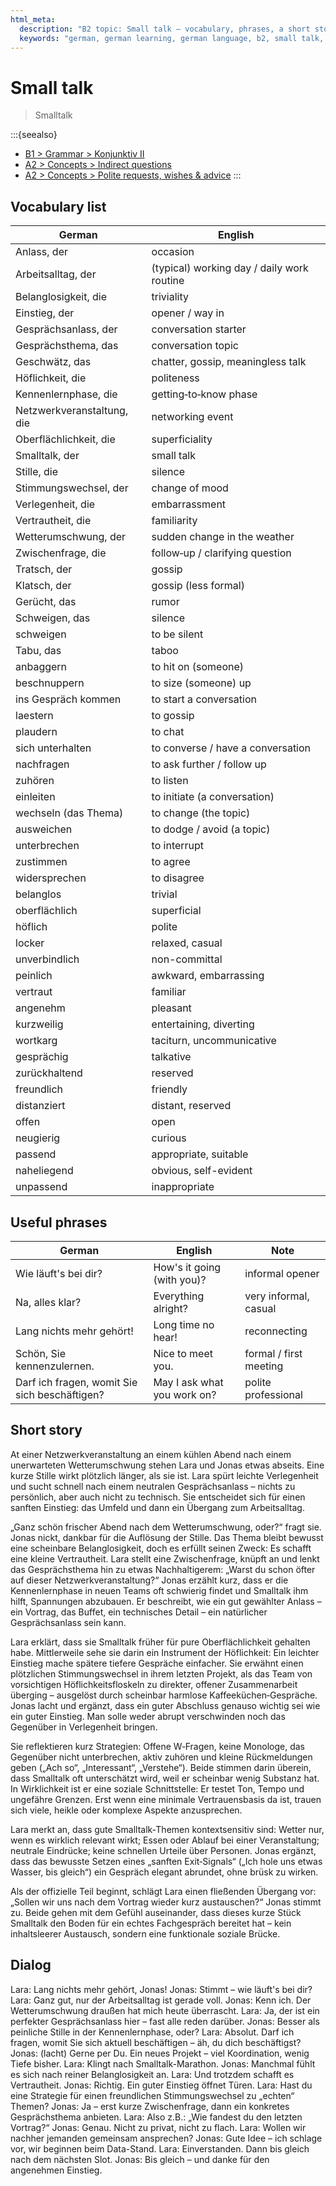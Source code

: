 ```yaml
---
html_meta:
  description: "B2 topic: Small talk – vocabulary, phrases, a short story and dialogue for opening, maintaining and smoothly shifting casual or professional light conversation."
  keywords: "german, german learning, german language, b2, small talk, smalltalk, konversation, networking, vokabular"
---
```


# Small talk
> Smalltalk

:::{seealso}
- [B1 > Grammar > Konjunktiv II](/b1/grammar/konjunktiv-ii.md)
- [A2 > Concepts > Indirect questions](/a2/concepts/indirect-questions.md)
- [A2 > Concepts > Polite requests, wishes & advice](/a2/concepts/polite-requests-wishes-advice.md)
:::

## Vocabulary list

| German | English |
|---|---|
| Anlass, der | occasion |
| Arbeitsalltag, der | (typical) working day / daily work routine |
| Belanglosigkeit, die | triviality |
| Einstieg, der | opener / way in |
| Gesprächsanlass, der | conversation starter |
| Gesprächsthema, das | conversation topic |
| Geschwätz, das | chatter, gossip, meaningless talk |
| Höflichkeit, die | politeness |
| Kennenlernphase, die | getting‑to‑know phase |
| Netzwerkveranstaltung, die | networking event |
| Oberflächlichkeit, die | superficiality |
| Smalltalk, der | small talk |
| Stille, die | silence |
| Stimmungswechsel, der | change of mood |
| Verlegenheit, die | embarrassment |
| Vertrautheit, die | familiarity |
| Wetterumschwung, der | sudden change in the weather |
| Zwischenfrage, die | follow‑up / clarifying question |
| Tratsch, der | gossip |
| Klatsch, der | gossip (less formal) |
| Gerücht, das | rumor |
| Schweigen, das | silence |
| schweigen | to be silent |
| Tabu, das | taboo |
| anbaggern | to hit on (someone) |
| beschnuppern | to size (someone) up |
| ins Gespräch kommen | to start a conversation |
| laestern | to gossip |
| plaudern | to chat |
| sich unterhalten | to converse / have a conversation |
| nachfragen | to ask further / follow up |
| zuhören | to listen |
| einleiten | to initiate (a conversation) |
| wechseln (das Thema) | to change (the topic) |
| ausweichen | to dodge / avoid (a topic) |
| unterbrechen | to interrupt |
| zustimmen | to agree |
| widersprechen | to disagree |
| belanglos | trivial |
| oberflächlich | superficial |
| höflich | polite |
| locker | relaxed, casual |
| unverbindlich | non-committal |
| peinlich | awkward, embarrassing |
| vertraut | familiar |
| angenehm | pleasant |
| kurzweilig | entertaining, diverting |
| wortkarg | taciturn, uncommunicative |
| gesprächig | talkative |
| zurückhaltend | reserved |
| freundlich | friendly |
| distanziert | distant, reserved |
| offen | open |
| neugierig | curious |
| passend | appropriate, suitable |
| naheliegend | obvious, self-evident |
| unpassend | inappropriate |


## Useful phrases

| German | English | Note |
|---|---|---|
| Wie läuft's bei dir? | How's it going (with you)? | informal opener |
| Na, alles klar? | Everything alright? | very informal, casual |
| Lang nichts mehr gehört! | Long time no hear! | reconnecting |
| Schön, Sie kennenzulernen. | Nice to meet you. | formal / first meeting |
| Darf ich fragen, womit Sie sich beschäftigen? | May I ask what you work on? | polite professional |

## Short story

At einer Netzwerkveranstaltung an einem kühlen Abend nach einem unerwarteten Wetterumschwung stehen Lara und Jonas etwas abseits. Eine kurze Stille wirkt plötzlich länger, als sie ist. Lara spürt leichte Verlegenheit und sucht schnell nach einem neutralen Gesprächsanlass – nichts zu persönlich, aber auch nicht zu technisch. Sie entscheidet sich für einen sanften Einstieg: das Umfeld und dann ein Übergang zum Arbeitsalltag.

„Ganz schön frischer Abend nach dem Wetterumschwung, oder?“ fragt sie. Jonas nickt, dankbar für die Auflösung der Stille. Das Thema bleibt bewusst eine scheinbare Belanglosigkeit, doch es erfüllt seinen Zweck: Es schafft eine kleine Vertrautheit. Lara stellt eine Zwischenfrage, knüpft an und lenkt das Gesprächsthema hin zu etwas Nachhaltigerem: „Warst du schon öfter auf dieser Netzwerkveranstaltung?“ Jonas erzählt kurz, dass er die Kennenlernphase in neuen Teams oft schwierig findet und Smalltalk ihm hilft, Spannungen abzubauen. Er beschreibt, wie ein gut gewählter Anlass – ein Vortrag, das Buffet, ein technisches Detail – ein natürlicher Gesprächsanlass sein kann.

Lara erklärt, dass sie Smalltalk früher für pure Oberflächlichkeit gehalten habe. Mittlerweile sehe sie darin ein Instrument der Höflichkeit: Ein leichter Einstieg mache spätere tiefere Gespräche einfacher. Sie erwähnt einen plötzlichen Stimmungswechsel in ihrem letzten Projekt, als das Team von vorsichtigen Höflichkeitsfloskeln zu direkter, offener Zusammenarbeit überging – ausgelöst durch scheinbar harmlose Kaffeeküchen‑Gespräche. Jonas lacht und ergänzt, dass ein guter Abschluss genauso wichtig sei wie ein guter Einstieg. Man solle weder abrupt verschwinden noch das Gegenüber in Verlegenheit bringen.

Sie reflektieren kurz Strategien: Offene W‑Fragen, keine Monologe, das Gegenüber nicht unterbrechen, aktiv zuhören und kleine Rückmeldungen geben („Ach so“, „Interessant“, „Verstehe“). Beide stimmen darin überein, dass Smalltalk oft unterschätzt wird, weil er scheinbar wenig Substanz hat. In Wirklichkeit ist er eine soziale Schnittstelle: Er testet Ton, Tempo und ungefähre Grenzen. Erst wenn eine minimale Vertrauensbasis da ist, trauen sich viele, heikle oder komplexe Aspekte anzusprechen.

Lara merkt an, dass gute Smalltalk‑Themen kontextsensitiv sind: Wetter nur, wenn es wirklich relevant wirkt; Essen oder Ablauf bei einer Veranstaltung; neutrale Eindrücke; keine schnellen Urteile über Personen. Jonas ergänzt, dass das bewusste Setzen eines „sanften Exit‑Signals“ („Ich hole uns etwas Wasser, bis gleich“) ein Gespräch elegant abrundet, ohne brüsk zu wirken.

Als der offizielle Teil beginnt, schlägt Lara einen fließenden Übergang vor: „Sollen wir uns nach dem Vortrag wieder kurz austauschen?“ Jonas stimmt zu. Beide gehen mit dem Gefühl auseinander, dass dieses kurze Stück Smalltalk den Boden für ein echtes Fachgespräch bereitet hat – kein inhaltsleerer Austausch, sondern eine funktionale soziale Brücke.

## Dialog

Lara: Lang nichts mehr gehört, Jonas!
Jonas: Stimmt – wie läuft's bei dir?
Lara: Ganz gut, nur der Arbeitsalltag ist gerade voll.
Jonas: Kenn ich. Der Wetterumschwung draußen hat mich heute überrascht.
Lara: Ja, der ist ein perfekter Gesprächsanlass hier – fast alle reden darüber.
Jonas: Besser als peinliche Stille in der Kennenlernphase, oder?
Lara: Absolut. Darf ich fragen, womit Sie sich aktuell beschäftigen – äh, du dich beschäftigst?
Jonas: (lacht) Gerne per Du. Ein neues Projekt – viel Koordination, wenig Tiefe bisher.
Lara: Klingt nach Smalltalk-Marathon.
Jonas: Manchmal fühlt es sich nach reiner Belanglosigkeit an.
Lara: Und trotzdem schafft es Vertrautheit.
Jonas: Richtig. Ein guter Einstieg öffnet Türen.
Lara: Hast du eine Strategie für einen freundlichen Stimmungswechsel zu „echten“ Themen?
Jonas: Ja – erst kurze Zwischenfrage, dann ein konkretes Gesprächsthema anbieten.
Lara: Also z.B.: „Wie fandest du den letzten Vortrag?“
Jonas: Genau. Nicht zu privat, nicht zu flach.
Lara: Wollen wir nachher jemanden gemeinsam ansprechen?
Jonas: Gute Idee – ich schlage vor, wir beginnen beim Data-Stand.
Lara: Einverstanden. Dann bis gleich nach dem nächsten Slot.
Jonas: Bis gleich – und danke für den angenehmen Einstieg.
